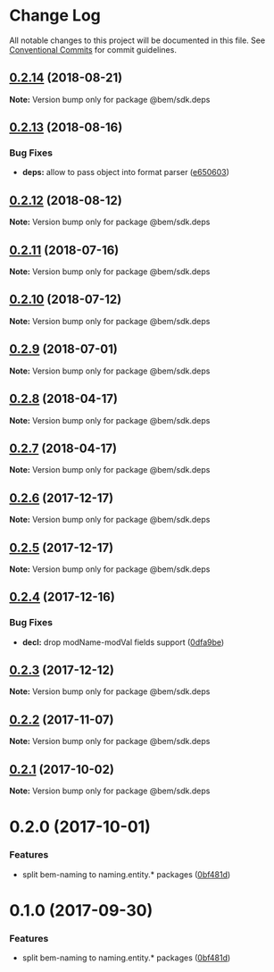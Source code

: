 # Change Log

All notable changes to this project will be documented in this file.
See [Conventional Commits](https://conventionalcommits.org) for commit guidelines.

<a name="0.2.14"></a>
## [0.2.14](https://github.com/bem/bem-sdk/compare/@bem/sdk.deps@0.2.13...@bem/sdk.deps@0.2.14) (2018-08-21)




**Note:** Version bump only for package @bem/sdk.deps

<a name="0.2.13"></a>
## [0.2.13](https://github.com/bem/bem-sdk/compare/@bem/sdk.deps@0.2.12...@bem/sdk.deps@0.2.13) (2018-08-16)


### Bug Fixes

* **deps:** allow to pass object into format parser ([e650603](https://github.com/bem/bem-sdk/commit/e650603))




<a name="0.2.12"></a>
## [0.2.12](https://github.com/bem/bem-sdk/compare/@bem/sdk.deps@0.2.11...@bem/sdk.deps@0.2.12) (2018-08-12)




**Note:** Version bump only for package @bem/sdk.deps

<a name="0.2.11"></a>
## [0.2.11](https://github.com/bem/bem-sdk/compare/@bem/sdk.deps@0.2.10...@bem/sdk.deps@0.2.11) (2018-07-16)




**Note:** Version bump only for package @bem/sdk.deps

<a name="0.2.10"></a>
## [0.2.10](https://github.com/bem/bem-sdk/compare/@bem/sdk.deps@0.2.9...@bem/sdk.deps@0.2.10) (2018-07-12)




**Note:** Version bump only for package @bem/sdk.deps

<a name="0.2.9"></a>
## [0.2.9](https://github.com/bem/bem-sdk/compare/@bem/sdk.deps@0.2.8...@bem/sdk.deps@0.2.9) (2018-07-01)




**Note:** Version bump only for package @bem/sdk.deps

<a name="0.2.8"></a>
## [0.2.8](https://github.com/bem/bem-sdk/compare/@bem/sdk.deps@0.2.7...@bem/sdk.deps@0.2.8) (2018-04-17)




**Note:** Version bump only for package @bem/sdk.deps

<a name="0.2.7"></a>
## [0.2.7](https://github.com/bem/bem-sdk/compare/@bem/sdk.deps@0.2.6...@bem/sdk.deps@0.2.7) (2018-04-17)




**Note:** Version bump only for package @bem/sdk.deps

<a name="0.2.6"></a>
## [0.2.6](https://github.com/bem/bem-sdk/compare/@bem/sdk.deps@0.2.5...@bem/sdk.deps@0.2.6) (2017-12-17)




**Note:** Version bump only for package @bem/sdk.deps

<a name="0.2.5"></a>
## [0.2.5](https://github.com/bem/bem-sdk/compare/@bem/sdk.deps@0.2.4...@bem/sdk.deps@0.2.5) (2017-12-17)




**Note:** Version bump only for package @bem/sdk.deps

<a name="0.2.4"></a>
## [0.2.4](https://github.com/bem/bem-sdk/compare/@bem/sdk.deps@0.2.3...@bem/sdk.deps@0.2.4) (2017-12-16)


### Bug Fixes

* **decl:** drop modName-modVal fields support ([0dfa9be](https://github.com/bem/bem-sdk/commit/0dfa9be))




<a name="0.2.3"></a>
## [0.2.3](https://github.com/bem/bem-sdk/compare/@bem/sdk.deps@0.2.2...@bem/sdk.deps@0.2.3) (2017-12-12)




**Note:** Version bump only for package @bem/sdk.deps

<a name="0.2.2"></a>
## [0.2.2](https://github.com/bem/bem-sdk/compare/@bem/sdk.deps@0.2.0...@bem/sdk.deps@0.2.2) (2017-11-07)




**Note:** Version bump only for package @bem/sdk.deps

<a name="0.2.1"></a>
## [0.2.1](https://github.com/bem/bem-sdk/compare/@bem/sdk.deps@0.2.0...@bem/sdk.deps@0.2.1) (2017-10-02)




**Note:** Version bump only for package @bem/sdk.deps

<a name="0.2.0"></a>
# 0.2.0 (2017-10-01)


### Features

* split bem-naming to naming.entity.* packages ([0bf481d](https://github.com/bem/bem-sdk/commit/0bf481d))




<a name="0.1.0"></a>
# 0.1.0 (2017-09-30)


### Features

* split bem-naming to naming.entity.* packages ([0bf481d](https://github.com/bem/bem-sdk/commit/0bf481d))
